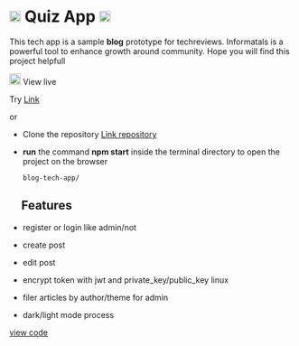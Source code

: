 # <img with="20px" height="20px" src="./link-solid.svg"/> Quiz App <span></span> <img with="20px" height="20px" src="./chalkboard-solid.svg"/>

This tech app is a sample **blog** prototype for techreviews. Informatals is a powerful tool to enhance growth around community. Hope you will find this project helpfull

<img with="20px" height="20px" src="./link-solid.svg"/> View live

Try [Link](https://blog-app-ui-tech.vercel.app/)

or

- Clone the repository
  [ Link repository](https://github.com/BeinRain06/blog-app-tech)
- **run** the command **npm start** inside the terminal directory to open the project on the browser

  `blog-tech-app/`

## <img with="16px" margin-right="0.15rem" height="16px" src="./link-solid.svg"/> Features <span > </span> <img with="16px"  position="relative" left="2rem" height="16px" src="./patch-check.svg"/>

- register or login like admin/not
  >
- create post
  >
- edit post
  >
- encrypt token with jwt and private_key/public_key linux
  >
- filer articles by author/theme for admin
  >
- dark/light mode process

[view code](https://github.com/BeinRain06/blog-app-tech)
